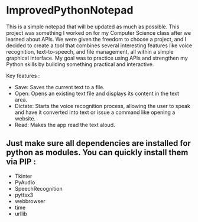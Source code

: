 # ImprovedPythonNotepad
This is a simple notepad that will be updated as much as possible.
This project was something I worked on for my Computer Science class after we learned about APIs. We were given the freedom to choose a project, and I decided to create a tool that combines several interesting features like voice recognition, text-to-speech, and file management, all within a simple graphical interface. My goal was to practice using APIs and strengthen my Python skills by building something practical and interactive.

Key features :
- Save: Saves the current text to a file.
- Open: Opens an existing text file and displays its content in the text area.
- Dictate: Starts the voice recognition process, allowing the user to speak and have it converted into text or issue a command like opening a website.
- Read: Makes the app read the text aloud.


## Just make sure all dependencies are installed for python as modules. You can quickly install them via PIP :

- Tkinter
- PyAudio
- SpeechRecognition
- pyttsx3
- webbrowser
- time
- urllib


